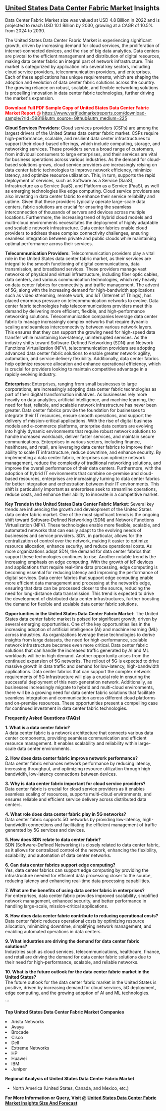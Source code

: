 <h2><a href="https://www.verifiedmarketreports.com/download-sample/?rid=59819&amp;utm_source=Github&amp;utm_medium=225" target="_blank">United States Data Center Fabric Market</a> Insights</h2><p>Data Center Fabric Market size was valued at USD 4.8 Billion in 2022 and is projected to reach USD 10.1 Billion by 2030, growing at a CAGR of 10.5% from 2024 to 2030.</p><p> <p>The United States Data Center Fabric Market is experiencing significant growth, driven by increasing demand for cloud services, the proliferation of internet-connected devices, and the rise of big data analytics. Data centers are pivotal to the efficient management and distribution of digital resources, making data center fabric an integral part of network infrastructure. This market is categorized by application into several key sectors, including cloud service providers, telecommunication providers, and enterprises. Each of these applications has unique requirements, which are shaping the adoption and evolution of data center fabric solutions across the country. The growing reliance on robust, scalable, and flexible networking solutions is propelling innovation in data center fabric technologies, further driving the market's expansion. <p><span class=""><span style="color: #ff0000;"><strong>Download Full PDF Sample Copy of United States Data Center Fabric Market Report</strong> @ </span><a href="https://www.verifiedmarketreports.com/download-sample/?rid=59819&amp;utm_source=Github&amp;utm_medium=225" target="_blank">https://www.verifiedmarketreports.com/download-sample/?rid=59819&amp;utm_source=Github&amp;utm_medium=225</a></span></p></p> <p><strong>Cloud Services Providers</strong>: Cloud services providers (CSPs) are among the largest drivers of the United States data center fabric market. CSPs require high-performance, scalable, and resilient data center infrastructures to support their cloud-based offerings, which include computing, storage, and networking services. These providers serve a broad range of customers, from individual consumers to large enterprises, and their services are vital for business operations across various industries. As the demand for cloud-based solutions grows, cloud service providers are increasingly relying on data center fabric technologies to improve network efficiency, minimize latency, and optimize resource utilization. This, in turn, supports the rapid deployment of services, such as Software as a Service (SaaS), Infrastructure as a Service (IaaS), and Platform as a Service (PaaS), as well as emerging technologies like edge computing. Cloud service providers are also investing in data center fabric to enhance their service reliability and uptime. Given that these providers typically operate large-scale data centers, fabric solutions are crucial for ensuring the seamless interconnection of thousands of servers and devices across multiple locations. Furthermore, the increasing trend of hybrid cloud models and multi-cloud environments necessitates the deployment of highly adaptable and scalable network infrastructure. Data center fabrics enable cloud providers to address these complex connectivity challenges, ensuring seamless integration between private and public clouds while maintaining optimal performance across their services.</p> <p><strong>Telecommunication Providers</strong>: Telecommunication providers play a vital role in the United States data center fabric market, as their services are integral to the smooth functioning of digital communications, data transmission, and broadband services. These providers manage vast networks of physical and virtual infrastructure, including fiber optic cables, data centers, and various communication technologies, which rely heavily on data center fabrics for connectivity and traffic management. The advent of 5G, along with the increasing demand for high-bandwidth applications such as video streaming, remote work, and IoT (Internet of Things), has placed enormous pressure on telecommunication networks to evolve. Data center fabric technologies help telecommunications providers meet this demand by delivering more efficient, flexible, and high-performance networking solutions. Telecommunication companies leverage data center fabric to manage increasingly complex networks that require dynamic scaling and seamless interconnectivity between various network layers. This ensures that they can support the growing need for high-speed data transfer while maintaining low-latency, uninterrupted services. As the industry shifts toward Software-Defined Networking (SDN) and Network Functions Virtualization (NFV), telecommunication providers are adopting advanced data center fabric solutions to enable greater network agility, automation, and service delivery flexibility. Additionally, data center fabrics help optimize resource allocation and enhance operational efficiency, which is crucial for providers looking to maintain competitive advantage in a rapidly evolving industry.</p> <p><strong>Enterprises</strong>: Enterprises, ranging from small businesses to large corporations, are increasingly adopting data center fabric technologies as part of their digital transformation initiatives. As businesses rely more heavily on data analytics, artificial intelligence, and machine learning, the need for fast, reliable, and scalable network infrastructure has never been greater. Data center fabrics provide the foundation for businesses to integrate their IT resources, ensure smooth operations, and support the delivery of mission-critical applications. With the rise of digital business models and e-commerce platforms, enterprise data centers are evolving into highly dynamic environments that require robust network solutions to handle increased workloads, deliver faster services, and maintain secure communications. Enterprises in various sectors, including finance, healthcare, and retail, are leveraging data center fabrics to improve their ability to scale IT infrastructure, reduce downtime, and enhance security. By implementing a data center fabric, enterprises can optimize network management, reduce the complexity of traditional networking solutions, and improve the overall performance of their data centers. Furthermore, with the adoption of hybrid IT environments that combine on-premise and cloud-based resources, enterprises are increasingly turning to data center fabrics for better integration and orchestration between their IT environments. This shift is particularly important as enterprises seek to streamline operations, reduce costs, and enhance their ability to innovate in a competitive market.</p> <p><strong>Key Trends in the United States Data Center Fabric Market</strong>: Several key trends are influencing the growth and development of the United States data center fabric market. One of the most significant trends is the ongoing shift toward Software-Defined Networking (SDN) and Network Functions Virtualization (NFV). These technologies enable more flexible, scalable, and automated networks that can easily adapt to the evolving needs of businesses and service providers. SDN, in particular, allows for the centralization of control over the network, making it easier to optimize resource allocation, enhance security, and reduce operational costs. As more organizations adopt SDN, the demand for data center fabrics that support these technologies continues to rise. Another notable trend is the increasing emphasis on edge computing. With the growth of IoT devices and applications that require real-time data processing, edge computing is becoming essential for reducing latency and improving the performance of digital services. Data center fabrics that support edge computing enable more efficient data management and processing at the network’s edge, ensuring that data can be processed closer to the source, reducing the need for long-distance data transmission. This trend is expected to drive the development of distributed data center infrastructures, further boosting the demand for flexible and scalable data center fabric solutions.</p> <p><strong>Opportunities in the United States Data Center Fabric Market</strong>: The United States data center fabric market is poised for significant growth, driven by several emerging opportunities. One of the key opportunities lies in the increasing adoption of artificial intelligence (AI) and machine learning (ML) across industries. As organizations leverage these technologies to derive insights from large datasets, the need for high-performance, scalable network infrastructure becomes even more critical. Data center fabric solutions that can handle the increased traffic generated by AI and ML workloads will be in high demand. Another opportunity arises from the continued expansion of 5G networks. The rollout of 5G is expected to drive massive growth in data traffic and demand for low-latency, high-bandwidth applications. Data center fabrics that can support the complex network requirements of 5G infrastructure will play a crucial role in ensuring the successful deployment of this next-generation network. Additionally, as businesses increasingly migrate to hybrid and multi-cloud environments, there will be a growing need for data center fabric solutions that facilitate seamless integration and communication across different cloud platforms and on-premise resources. These opportunities present a compelling case for continued investment in data center fabric technologies.</p> <p><strong>Frequently Asked Questions (FAQs)</strong></p> <p><strong>1. What is a data center fabric?</strong><br> A data center fabric is a network architecture that connects various data center components, providing seamless communication and efficient resource management. It enables scalability and reliability within large-scale data center environments.</p> <p><strong>2. How does data center fabric improve network performance?</strong><br> Data center fabric enhances network performance by reducing latency, increasing throughput, and optimizing resource utilization through high-bandwidth, low-latency connections between devices.</p> <p><strong>3. Why is data center fabric important for cloud service providers?</strong><br> Data center fabric is crucial for cloud service providers as it enables seamless scaling of resources, supports multi-cloud environments, and ensures reliable and efficient service delivery across distributed data centers.</p> <p><strong>4. What role does data center fabric play in 5G networks?</strong><br> Data center fabric supports 5G networks by providing low-latency, high-bandwidth connections and facilitating the efficient management of traffic generated by 5G services and devices.</p> <p><strong>5. How does SDN relate to data center fabric?</strong><br> SDN (Software-Defined Networking) is closely related to data center fabric, as it allows for centralized control of the network, enhancing the flexibility, scalability, and automation of data center networks.</p> <p><strong>6. Can data center fabrics support edge computing?</strong><br> Yes, data center fabrics can support edge computing by providing the infrastructure needed for efficient data processing closer to the source, reducing latency and enhancing real-time data processing capabilities.</p> <p><strong>7. What are the benefits of using data center fabric in enterprises?</strong><br> For enterprises, data center fabric provides improved scalability, simplified network management, enhanced security, and better performance in handling large-scale, mission-critical applications.</p> <p><strong>8. How does data center fabric contribute to reducing operational costs?</strong><br> Data center fabric reduces operational costs by optimizing resource allocation, minimizing downtime, simplifying network management, and enabling automated operations in data centers.</p> <p><strong>9. What industries are driving the demand for data center fabric solutions?</strong><br> Industries such as cloud services, telecommunications, healthcare, finance, and retail are driving the demand for data center fabric solutions due to their need for high-performance, scalable, and reliable networks.</p> <p><strong>10. What is the future outlook for the data center fabric market in the United States?</strong><br> The future outlook for the data center fabric market in the United States is positive, driven by increasing demand for cloud services, 5G deployment, edge computing, and the growing adoption of AI and ML technologies.</p> ```</p><p><strong>Top United States Data Center Fabric Market Companies</strong></p><div data-test-id=""><p><li>Arista Networks</li><li> Avaya</li><li> Brocade</li><li> Cisco</li><li> Dell</li><li> Extreme Networks</li><li> HP</li><li> Huawei</li><li> IBM</li><li> Juniper</li></p><div><strong>Regional Analysis of&nbsp;United States Data Center Fabric Market</strong></div><ul><li dir="ltr"><p dir="ltr">North America&nbsp;(United States, Canada, and Mexico, etc.)</p></li></ul><p><strong>For More Information or Query, Visit @&nbsp;</strong><strong><a href="https://www.verifiedmarketreports.com/product/global-data-center-fabric-market-2018-by-manufacturers-countries-type-and-application-forecast-to-2023/?utm_source=Github&amp;utm_medium=225" target="_blank">United States Data Center Fabric Market Insights Size And Forecast</a></strong></p></div>
